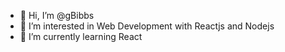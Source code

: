 - 👋 Hi, I’m @gBibbs
- 👀 I’m interested in Web Development with Reactjs and Nodejs
- 🌱 I’m currently learning React

<!---
gBibbs/gBibbs is a ✨ special ✨ repository because its `README.md` (this file) appears on your GitHub profile.
You can click the Preview link to take a look at your changes.
--->
